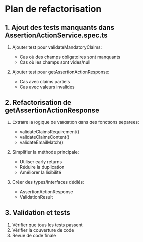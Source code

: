 # Plan de refactorisation

## 1. Ajout des tests manquants dans AssertionActionService.spec.ts

1. Ajouter test pour validateMandatoryClaims:
   - Cas où des champs obligatoires sont manquants
   - Cas où les champs sont vides/null

2. Ajouter test pour getAssertionActionResponse:
   - Cas avec claims partiels
   - Cas avec valeurs invalides

## 2. Refactorisation de getAssertionActionResponse

1. Extraire la logique de validation dans des fonctions séparées:
   - validateClaimsRequirement()
   - validateClaimsContent()
   - validateEmailMatch()

2. Simplifier la méthode principale:
   - Utiliser early returns
   - Réduire la duplication
   - Améliorer la lisibilité

3. Créer des types/interfaces dédiés:
   - AssertionActionResponse
   - ValidationResult

## 3. Validation et tests

1. Vérifier que tous les tests passent
2. Vérifier la couverture de code
3. Revue de code finale

